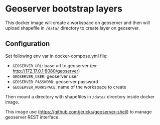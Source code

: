 # Geoserver bootstrap layers

This docker image will create a workspace on geoserver and then will upload
shapefile in `/data/` directory to create layer on geoserver.

## Configuration

Set following env var in docker-compose.yml file:

* `GEOSERVER_URL`: base url to geoserver (ex: http://172.17.0.1:8080/geoserver)
* `GEOSERVER_USER`: geoserver user
* `GEOSERVER_PASSWORD`: geoserver password
* `GEOSERVER_WORKSPACE`: name of the workspace to create
 
Then mount a directory with shapefiles in `/data/` directory inside docker
image.

This image use (https://github.com/jericks/geoserver-shell) to manage geoserver
REST interface.
